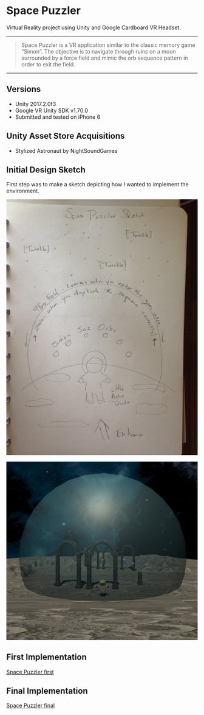 


# Space Puzzler

Virtual Reality project using Unity and Google Cardboard VR Headset.

---
> Space Puzzler is a VR application similar to the classic memory game “Simon”.
The objective is to navigate through ruins on a moon surrounded by a force field and mimic the orb sequence pattern in order to exit the field.

---
## Versions
- Unity 2017.2.0f3
- Google VR Unity SDK v1.70.0
- Submitted and tested on iPhone 6

## Unity Asset Store Acquisitions
- Stylized Astronaut by NightSoundGames

## Initial Design Sketch
First step was to make a sketch depicting how I wanted to implement the environment.

![Screenshot](puzzler1.jpeg)

![Screenshot](puzzler2.png)

## First Implementation

[Space Puzzler first](https://youtu.be/q4XCBnVzamA)

## Final Implementation

[Space Puzzler final](https://youtu.be/zuWcw-SYR04)
